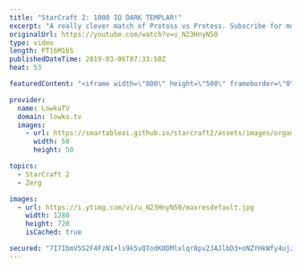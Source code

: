 ```yaml
---
title: "StarCraft 2: 1000 IQ DARK TEMPLAR!"
excerpt: "A really clever match of Protoss vs Protoss. Subscribe for more videos: http://lowko.tv/youtube Insane Protoss macro: https://goo.gl/kYVEow  Trap vs herO in a professional match of StarCraft 2 with commentary. While Trap gets a great position on his opponent, he didn't anticipate the 1000 IQ Dark Templar"
originalUrl: https://youtube.com/watch?v=u_N23HnyN50
type: video
length: PT16M16S
publishedDateTime: 2019-03-06T07:33:50Z
heat: 53

featuredContent: "<iframe width=\"800\" height=\"500\" frameborder=\"0\" src=\"https://www.youtube.com/embed/u_N23HnyN50\" allow=\"accelerometer; autoplay; encrypted-media; gyroscope; picture-in-picture\" allowfullscreen></iframe>"

provider:
  name: LowkoTV
  domain: lowko.tv
  images:
    - url: https://smartableai.github.io/starcraft2/assets/images/organizations/lowko.tv-50x50.jpg
      width: 50
      height: 50

topics:
  - StarCraft 2
  - Zerg

images:
  - url: https://i.ytimg.com/vi/u_N23HnyN50/maxresdefault.jpg
    width: 1280
    height: 720
    isCached: true

secured: "7I7IbmV5S2F4FzNI+ls9k5vQTodK0DMlxlqr8pv2JAJlbD3+oNZYHkWfy4ujzqzw03nxwe6KPVeAB4YFsUkTARgbUDgSxZO5CEGayVFVxivfQwDrtCbPJ4lzKYSQawMA9ARN3VJkqcZqqhLrENwGpb15nrKD3DZmHqRYboFr000kWnPIow7/9DlrDNusGn+nudf1FsK1+UmlAysQPgtOHJjriZXY2jWkyt741k+/8ngi/ukiJt4CWyk3rFy1lyEECXTew1iUFeum/r3PmXAoRTd04p5iaT6gQGJVCKehzU5bn5078wKHbbO97zz93nwacrJ7N3JOkZAySLMCrzpZ5zxl60+BGqUBuyaWtKuzkhZLVCoIpB9UmTs4Dar8buXfW2zSg8IRT9JjA5VWInge9teduYm+f12tsdZsCiLJy+riswtoBfCqwhEHzC8YxsnB;RKYfnh/BBQjC+WCgUbnA6A=="
---
```


